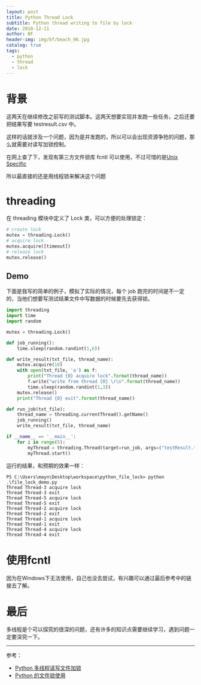 ```yaml
---
layout: post
title: Python Thread Lock
subtitle: Python thread writing to file by lock
date: 2018-12-11
author: BF
header-img: img/bf/beach_06.jpg
catalog: true
tags:
  - python
  - thread
  - lock
---
```


# 背景

这两天在继续修改之前写的测试脚本。这两天想要实现并发跑一些任务，之后还要把结果写要 testresult.csv 中。

这样的话就涉及一个问题，因为是并发跑的，所以可以会出现资源争抢的问题，那么就需要对读写加锁控制。

在网上查了下，发现有第三方文件锁库 fcntl 可以使用，不过可惜的是[Unix Specific](https://docs.python.org/3/library/unix.html)

所以最直接的还是用线程锁来解决这个问题

# threading

在 threading 模块中定义了 Lock 类，可以方便的处理锁定：

```python
# create lock
mutex = threading.Lock()
# acquire lock
mutex.acquire([timeout])
# release lock
mutex.release()
```

## Demo

下面是我写的简单的例子，模拟了实际的情况，每个 job 跑完的时间是不一定的，当他们想要写测试结果文件中写数据的时候要先去获得锁。

```python
import threading
import time
import random

mutex = threading.Lock()

def job_running():
    time.sleep(random.randint(1,6))

def write_result(txt_file, thread_name):
    mutex.acquire(10)
    with open(txt_file, 'a') as f:
        print("Thread {0} acquire lock".format(thread_name))
        f.write("write from thread {0} \r\n".format(thread_name))
        time.sleep(random.randint(1,3))
    mutex.release()
    print("Thread {0} exit".format(thread_name))

def run_job(txt_file):
    thread_name = threading.currentThread().getName()
    job_running()
    write_result(txt_file, thread_name)

if __name__ == '__main__':
    for i in range(5):
        myThread = threading.Thread(target=run_job, args=("testResult.txt",))
        myThread.start()
```

运行的结果，和预期的效果一样：

```batch
PS C:\Users\mayn\Desktop\workspace\python_file_lock> python .\file_lock_demo.py
Thread Thread-3 acquire lock
Thread Thread-3 exit
Thread Thread-5 acquire lock
Thread Thread-5 exit
Thread Thread-2 acquire lock
Thread Thread-2 exit
Thread Thread-1 acquire lock
Thread Thread-1 exit
Thread Thread-4 acquire lock
Thread Thread-4 exit
```

# 使用fcntl

因为在Windows下无法使用，自己也没去尝试，有兴趣可以通过最后参考中的链接去了解。

# 最后

多线程是个可以探究的很深的问题，还有许多的知识点需要继续学习，遇到问题一定要深究一下。

---

参考：

- [Python 多线程读写文件加锁](https://blog.csdn.net/qq_30554229/article/details/80094253)
- [Python 的文件锁使用](https://blog.csdn.net/u011734144/article/details/78739442)
